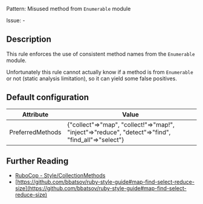 Pattern: Misused method from `Enumerable` module

Issue: -

## Description

This rule enforces the use of consistent method names from the `Enumerable` module.

Unfortunately this rule cannot actually know if a method is from `Enumerable` or not (static analysis limitation), so it can yield some false positives.

## Default configuration

Attribute | Value
--- | ---
PreferredMethods | {"collect"=>"map", "collect!"=>"map!", "inject"=>"reduce", "detect"=>"find", "find_all"=>"select"}

## Further Reading

* [RuboCop - Style/CollectionMethods](https://docs.rubocop.org/rubocop/cops_style.html#stylecollectionmethods)
* [https://github.com/bbatsov/ruby-style-guide#map-find-select-reduce-size](https://github.com/bbatsov/ruby-style-guide#map-find-select-reduce-size)
